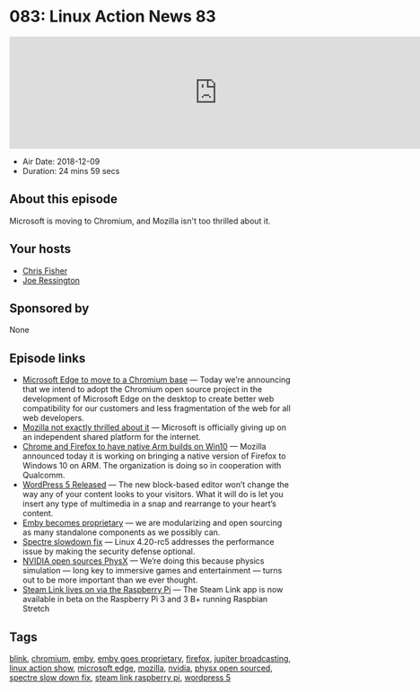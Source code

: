 # 083: Linux Action News 83

<iframe src="https://player.fireside.fm/v2/DAcK9LdX+n2m6FLKE?theme=dark" width="740" height="200" frameborder="0" scrolling="no"></iframe>

* Air Date: 2018-12-09
* Duration: 24 mins 59 secs

## About this episode

Microsoft is moving to Chromium, and Mozilla isn't too thrilled about it. 

## Your hosts
* [Chris Fisher](https://linuxactionnews.com/hosts/chris)
* [Joe Ressington](https://linuxactionnews.com/hosts/joe)

## Sponsored by

None



## Episode links

  * [Microsoft Edge to move to a Chromium base](https://blogs.windows.com/windowsexperience/2018/12/06/microsoft-edge-making-the-web-better-through-more-open-source-collaboration/ "Microsoft Edge to move to a Chromium base") — Today we’re announcing that we intend to adopt the Chromium open source project in the development of Microsoft Edge on the desktop to create better web compatibility for our customers and less fragmentation of the web for all web developers.
  * [Mozilla not exactly thrilled about it](https://blog.mozilla.org/blog/2018/12/06/goodbye-edge/ "Mozilla not exactly thrilled about it") — Microsoft is officially giving up on an independent shared platform for the internet. 
  * [Chrome and Firefox to have native Arm builds on Win10](https://techcrunch.com/2018/12/06/mozilla-and-qualcomm-are-bringing-a-native-version-of-firefox-to-windows-10-on-arm/ "Chrome and Firefox to have native Arm builds on Win10") — Mozilla announced today it is working on bringing a native version of Firefox to Windows 10 on ARM. The organization is doing so in cooperation with Qualcomm.
  * [WordPress 5 Released](https://wordpress.org/news/2018/12/bebo/ "WordPress 5 Released") — The new block-based editor won’t change the way any of your content looks to your visitors. What it will do is let you insert any type of multimedia in a snap and rearrange to your heart’s content. 
  * [Emby becomes proprietary](https://github.com/MediaBrowser/Emby/issues/3479#issuecomment-444985456 "Emby becomes proprietary") — we are modularizing and open sourcing as many standalone components as we possibly can.
  * [Spectre slowdown fix](https://www.theregister.co.uk/2018/12/04/linux_kernel_spectre_mitigation/ "Spectre slowdown fix") — Linux 4.20-rc5 addresses the performance issue by making the security defense optional.
  * [NVIDIA open sources PhysX](https://blogs.nvidia.com/blog/2018/12/03/physx-high-fidelity-open-source/ "NVIDIA open sources PhysX") — We’re doing this because physics simulation — long key to immersive games and entertainment — turns out to be more important than we ever thought.
  * [Steam Link lives on via the Raspberry Pi](https://steamcommunity.com/app/353380/discussions/0/1743353164093954254/ "Steam Link lives on via the Raspberry Pi") — The Steam Link app is now available in beta on the Raspberry Pi 3 and 3 B+ running Raspbian Stretch



## Tags

[blink](https://linuxactionnews.com/tags/blink), [chromium](https://linuxactionnews.com/tags/chromium), [emby](https://linuxactionnews.com/tags/emby), [emby goes proprietary](https://linuxactionnews.com/tags/emby%20goes%20proprietary), [firefox](https://linuxactionnews.com/tags/firefox), [jupiter broadcasting](https://linuxactionnews.com/tags/jupiter%20broadcasting), [linux action show](https://linuxactionnews.com/tags/linux%20action%20show), [microsoft edge](https://linuxactionnews.com/tags/microsoft%20edge), [mozilla](https://linuxactionnews.com/tags/mozilla), [nvidia](https://linuxactionnews.com/tags/nvidia), [physx open sourced](https://linuxactionnews.com/tags/physx%20open%20sourced), [spectre slow down fix](https://linuxactionnews.com/tags/spectre%20slow%20down%20fix), [steam link raspberry pi](https://linuxactionnews.com/tags/steam%20link%20raspberry%20pi), [wordpress 5](https://linuxactionnews.com/tags/wordpress%205)